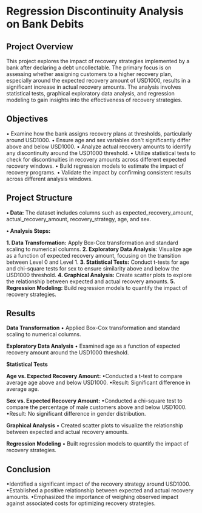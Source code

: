 # Regression Discontinuity Analysis on Bank Debits

## Project Overview
This project explores the impact of recovery strategies implemented by a bank after declaring a debt uncollectable. The primary focus is on assessing whether assigning customers to a higher recovery plan, especially around the expected recovery amount of USD1000, results in a significant increase in actual recovery amounts. The analysis involves statistical tests, graphical exploratory data analysis, and regression modeling to gain insights into the effectiveness of recovery strategies.

## Objectives
• Examine how the bank assigns recovery plans at thresholds, particularly around USD1000.
• Ensure age and sex variables don't significantly differ above and below USD1000.
• Analyze actual recovery amounts to identify any discontinuity around the USD1000 threshold.
• Utilize statistical tests to check for discontinuities in recovery amounts across different expected recovery windows.
• Build regression models to estimate the impact of recovery programs.
• Validate the impact by confirming consistent results across different analysis windows.

## Project Structure
  **• Data:** The dataset includes columns such as expected_recovery_amount, actual_recovery_amount, recovery_strategy, age, and sex.

 **• Analysis Steps:**

**1. Data Transformation:** Apply Box-Cox transformation and standard scaling to numerical columns.
**2. Exploratory Data Analysis**: Visualize age as a function of expected recovery amount, focusing on the transition between Level 0 and Level 1.
**3. Statistical Tests:** Conduct t-tests for age and chi-square tests for sex to ensure similarity above and below the USD1000 threshold.
**4. Graphical Analysis:** Create scatter plots to explore the relationship between expected and actual recovery amounts.
**5. Regression Modeling:** Build regression models to quantify the impact of recovery strategies.

## Results
**Data Transformation**
• Applied Box-Cox transformation and standard scaling to numerical columns.

**Exploratory Data Analysis**
• Examined age as a function of expected recovery amount around the USD1000 threshold.

**Statistical Tests**

**Age vs. Expected Recovery Amount:**
•Conducted a t-test to compare average age above and below USD1000.
•Result: Significant difference in average age.

**Sex vs. Expected Recovery Amount:**
•Conducted a chi-square test to compare the percentage of male customers above and below USD1000.
•Result: No significant difference in gender distribution.

**Graphical Analysis**
• Created scatter plots to visualize the relationship between expected and actual recovery amounts.

**Regression Modeling**
• Built regression models to quantify the impact of recovery strategies.

## Conclusion
•Identified a significant impact of the recovery strategy around USD1000.
•Established a positive relationship between expected and actual recovery amounts.
•Emphasized the importance of weighing observed impact against associated costs for optimizing recovery strategies.

